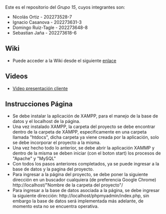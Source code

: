 Este es el repositorio del *Grupo 15*, cuyos integrantes son:

* Nicolás Ortiz - 202273528-7
* Ignacio Casanova - 202273631-3
* Domingo Ruiz-Tagle - 202273648-8
* Sebastian Jaña - 202273618-6

## Wiki
* Puede acceder a la Wiki desde el siguiente [enlace](https://github.com/xDoRuTa/GRUPO15-2025-PROYINF/wiki)

## Videos
* [Video presentación cliente](https://aula.usm.cl/mod/resource/view.php?id=6322574)

## Instrucciones Página

* Se debe instalar la aplicación de XAMPP, para el manejo de la base de datos y el localhost de la página.
* Una vez instalado XAMPP, la carpeta del proyecto se debe encontrar dentro de la carpeta de XAMPP, especificamente en una carpeta llamada "htdocs", dicha carpeta ya viene creada por la aplicación, solo se debe incorporar el proyecto a la misma.
* Una vez hecho todo lo anterior, se debe abrir la aplicación XAMMP y dentro de la misma se deben iniciar (con el boton start) los procesos de "Apache" y "MySQL"
* Con todos los pasos anteriores completados, ya se puede ingresar a la base de datos y la pagina del proyecto.
* Para ingresar a la página del proyecto, se debe poner la siguiente dirección en un buscador cualquiera (de preferencia Google Chrome) http://localhost/"Nombre de la carpeta del proyecto"/
* Para ingresar a la base de datos asociada a la página, se debe ingresar la siguiente dirección:
    http://localhost/phpmyadmin/index.php, sin embargo la base de datos será implementada más adelante, de momento esta no se encuentra operativa.
